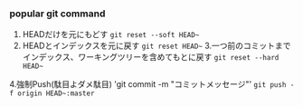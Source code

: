 ### popular git command  
1. HEADだけを元にもどす
`git reset --soft HEAD~`  
2. HEADとインデックスを元に戻す
`git reset HEAD~`
3.一つ前のコミットまでインデックス、ワーキングツリーを含めてもとに戻す
`git reset --hard HEAD~`

4.強制Push(駄目よダメ駄目)
'git commit -m "コミットメッセージ"'
`git push -f origin HEAD~:master`
